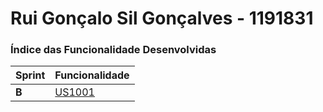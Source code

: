 # Rui Gonçalo Sil Gonçalves - 1191831

### Índice das Funcionalidade Desenvolvidas ###

| Sprint | Funcionalidade              |
|--------|-----------------------------|
| **B**  | [US1001](Sprint%20B/US1001) |
